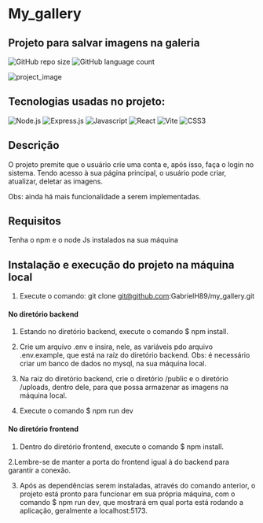 # My_gallery

## Projeto para salvar imagens na galeria
![GitHub repo size](https://img.shields.io/github/repo-size/GabrielH89/my_gallery)
![GitHub language count](https://img.shields.io/github/languages/count/GabrielH89/crud_users)

![project_image](https://github.com/GabrielH89/my_gallery/assets/67241633/076b0588-58ea-497d-b900-9bbb2cf2fc87)

## Tecnologias usadas no projeto: 
![Node.js](https://img.shields.io/badge/Node.js-43853D?style=for-the-badge&logo=node.js&logoColor=white)
![Express.js](https://img.shields.io/badge/Express.js-404D59?style=for-the-badge)
![Javascript](https://img.shields.io/badge/JavaScript-F7DF1E?style=for-the-badge&logo=javascript&logoColor=black)
![React](https://img.shields.io/badge/React-20232A?style=for-the-badge&logo=react&logoColor=61DAFB)
![Vite](https://img.shields.io/badge/vite-%23646CFF.svg?style=for-the-badge&logo=vite&logoColor=white)
![CSS3](https://img.shields.io/badge/css3-%231572B6.svg?style=for-the-badge&logo=css3&logoColor=white)

## Descrição
O projeto premite que o usuário crie uma conta e, após isso, faça o login no sistema. Tendo acesso à sua página principal, o usuário pode criar, atualizar, deletar as imagens. 

Obs: ainda há mais funcionalidade a serem implementadas.

## Requisitos
Tenha o npm e o node Js instalados na sua máquina

## Instalação e execução do projeto na máquina local
1. Execute o comando: git clone git@github.com:GabrielH89/my_gallery.git

#### No diretório backend
1. Estando no diretório backend, execute o comando $ npm install.

2. Crie um arquivo .env e insira, nele, as variáveis pdo arquivo .env.example, que está na raíz do diretório backend. Obs: é necessário criar um banco de dados no mysql, na sua máquina local.

3. Na raiz do diretório backend, crie o diretório /public e o diretório /uploads, dentro dele, para que possa armazenar as imagens na máquina local.

3. Execute o comando $ npm run dev 

#### No diretório frontend
1. Dentro do diretório frontend, execute o comando $ npm install.   

2.Lembre-se de manter a porta do frontend igual à do backend para garantir a conexão.

3. Após as dependências serem instaladas, através do comando anterior, o projeto está pronto para funcionar em sua própria máquina, com o comando $ npm run dev, que mostrará em qual porta está rodando a aplicação, geralmente a localhost:5173.